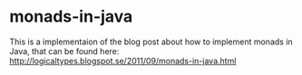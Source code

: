 monads-in-java
==============

This is a implementaion of the blog post about how to implement monads in Java, that can be found here: 
http://logicaltypes.blogspot.se/2011/09/monads-in-java.html
